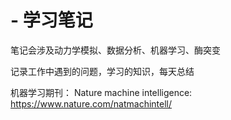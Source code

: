 # - 学习笔记

笔记会涉及动力学模拟、数据分析、机器学习、酶突变

记录工作中遇到的问题，学习的知识，每天总结

机器学习期刊：
Nature machine intelligence: https://www.nature.com/natmachintell/
